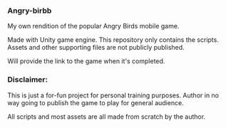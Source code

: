### Angry-birbb

My own rendition of the popular Angry Birds mobile game.

Made with Unity game engine. This repository only contains the scripts.
Assets and other supporting files are not publicly published.

Will provide the link to the game when it's completed.



### Disclaimer:

This is just a for-fun project for personal training purposes.
Author in no way going to publish the game to play for general audience.

All scripts and most assets are all made from scratch by the author.
